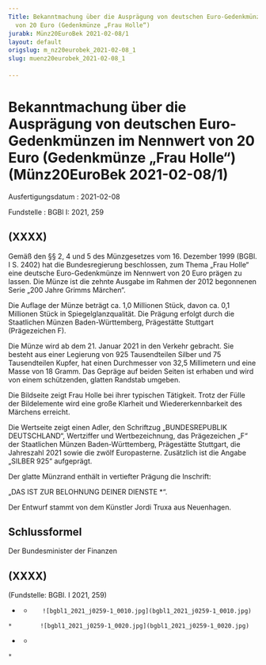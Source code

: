 ```yaml
---
Title: Bekanntmachung über die Ausprägung von deutschen Euro-Gedenkmünzen im Nennwert
  von 20 Euro (Gedenkmünze „Frau Holle“)
jurabk: Münz20EuroBek 2021-02-08/1
layout: default
origslug: m_nz20eurobek_2021-02-08_1
slug: muenz20eurobek_2021-02-08_1

---
```


# Bekanntmachung über die Ausprägung von deutschen Euro-Gedenkmünzen im Nennwert von 20 Euro (Gedenkmünze „Frau Holle“) (Münz20EuroBek 2021-02-08/1)

Ausfertigungsdatum
:   2021-02-08

Fundstelle
:   BGBl I: 2021, 259


## (XXXX)

Gemäß den §§ 2, 4 und 5 des Münzgesetzes vom 16. Dezember 1999 (BGBl. I S. 2402) hat die Bundesregierung beschlossen, zum Thema „Frau Holle“ eine deutsche Euro-Gedenkmünze im Nennwert von 20 Euro prägen zu lassen. Die Münze ist die zehnte Ausgabe im Rahmen der 2012 begonnenen Serie „200 Jahre Grimms Märchen“.

Die Auflage der Münze beträgt ca. 1,0 Millionen Stück, davon ca. 0,1 Millionen Stück in Spiegelglanzqualität. Die Prägung erfolgt durch die Staatlichen Münzen Baden-Württemberg, Prägestätte Stuttgart (Prägezeichen F).

Die Münze wird ab dem 21. Januar 2021 in den Verkehr gebracht. Sie besteht aus einer Legierung von 925 Tausendteilen Silber und 75 Tausendteilen Kupfer, hat einen Durchmesser von 32,5 Millimetern und eine Masse von 18 Gramm. Das Gepräge auf beiden Seiten ist erhaben und wird von einem schützenden, glatten Randstab umgeben.

Die Bildseite zeigt Frau Holle bei ihrer typischen Tätigkeit. Trotz der Fülle der Bildelemente wird eine große Klarheit und Wiedererkennbarkeit des Märchens erreicht.

Die Wertseite zeigt einen Adler, den Schriftzug „BUNDESREPUBLIK DEUTSCHLAND“, Wertziffer und Wertbezeichnung, das Prägezeichen „F“ der Staatlichen Münzen Baden-Württemberg, Prägestätte Stuttgart, die Jahreszahl 2021 sowie die zwölf Europasterne. Zusätzlich ist die Angabe „SILBER 925“ aufgeprägt.

Der glatte Münzrand enthält in vertiefter Prägung die Inschrift:

„DAS IST ZUR BELOHNUNG DEINER DIENSTE \*“.

Der Entwurf stammt von dem Künstler Jordi Truxa aus Neuenhagen.


## Schlussformel

Der Bundesminister der Finanzen


## (XXXX)

(Fundstelle: BGBl. I 2021, 259)


*    *        ![bgbl1_2021_j0259-1_0010.jpg](bgbl1_2021_j0259-1_0010.jpg)
    *        ![bgbl1_2021_j0259-1_0020.jpg](bgbl1_2021_j0259-1_0020.jpg)

*    *
    *


